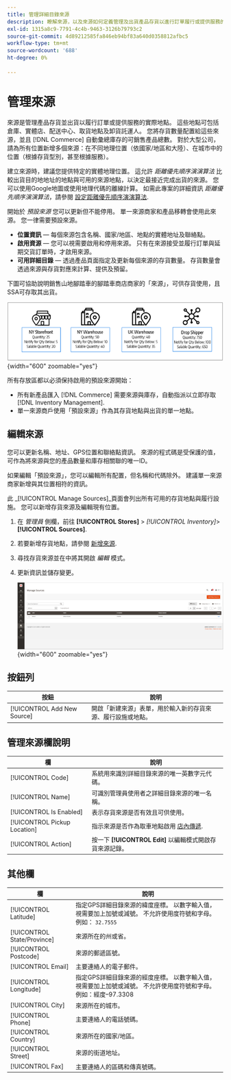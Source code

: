 ```yaml
---
title: 管理詳細目錄來源
description: 瞭解來源，以及來源如何定義管理及出貨產品存貨以進行訂單履行或提供服務的實際位置。
exl-id: 1315a8c9-7791-4c4b-9463-3126b79793c2
source-git-commit: 4d89212585fa846eb94bf83a640d0358812afbc5
workflow-type: tm+mt
source-wordcount: '688'
ht-degree: 0%

---
```


# 管理來源

來源是管理產品存貨並出貨以履行訂單或提供服務的實際地點。 這些地點可包括倉庫、實體店、配送中心、取貨地點及卸貨託運人。 您將存貨數量配置給這些來源，並且 [!DNL Commerce] 自動彙總庫存的可銷售產品總數。 對於大型公司，請為所有位置新增多個來源：在不同地理位置（依國家/地區和大陸）、在城市中的位置（根據存貨型別，甚至根據服務）。

建立來源時，建議您提供特定的實體地理位置。 這允許 _距離優先順序演演算法_ 比較出貨目的地地址的地點與可用的來源地點，以決定最接近完成出貨的來源。 您可以使用Google地圖或使用地理代碼的離線計算。 如需此專案的詳細資訊 _距離優先順序演演算法_，請參閱 [設定距離優先順序演演算法](distance-priority-algorithm.md).

開始於 _預設來源_ 您可以更新但不能停用。 單一來源商家和產品移轉會使用此來源。 您一律需要預設來源。

- **位置資訊**  — 每個來源包含名稱、國家/地區、地點的實體地址及聯絡點。
- **啟用資源**  — 您可以視需要啟用和停用來源。 只有在來源接受並履行訂單與延期交貨訂單時，才啟用來源。
- **可用詳細目錄**  — 透過產品頁面指定及更新每個來源的存貨數量。 存貨數量會透過來源與存貨對應來計算、提供及預留。

下圖可協助說明銷售山地腳踏車的腳踏車商店商家的「來源」，可供存貨使用，且SSA可存取其出貨。

![範例來源圖表](assets/diagram-sources.png){width="600" zoomable="yes"}

所有存放區都以必須保持啟用的預設來源開始：

- 所有新產品匯入 [!DNL Commerce] 需要來源與庫存，自動指派以立即存取 [!DNL Inventory Management].
- 單一來源商戶使用「預設來源」作為其存貨地點與出貨的單一地點。

## 編輯來源

您可以更新名稱、地址、GPS位置和聯絡點資訊。 來源的程式碼是受保護的值，可作為將來源與您的產品數量和庫存相關聯的唯一ID。

如果編輯「預設來源」，您可以編輯所有配置，但名稱和代碼除外。 建議單一來源商家新增與其位置相符的資訊。

此 _[!UICONTROL Manage Sources]_頁面會列出所有可用的存貨地點與履行設施。 您可以新增存貨來源及編輯現有位置。

1. 在 _管理員_ 側欄，前往 **[!UICONTROL Stores]** > _[!UICONTROL Inventory]_>**[!UICONTROL Sources]**.

1. 若要新增存貨地點，請參閱 [新增來源](sources-add.md).

1. 尋找存貨來源並在中將其開啟 _編輯_ 模式。

1. 更新資訊並儲存變更。

   ![管理來源](assets/inventory-sources.png){width="600" zoomable="yes"}

## 按鈕列

| 按鈕 | 說明 |
|--|--|
| [!UICONTROL Add New Source] | 開啟「新建來源」表單，用於輸入新的存貨來源、履行設施或地點。 |

## 管理來源欄說明

| 欄 | 說明 |
|--|--|
| [!UICONTROL Code] | 系統用來識別詳細目錄來源的唯一英數字元代碼。 |
| [!UICONTROL Name] | 可識別管理員使用者之詳細目錄來源的唯一名稱。 |
| [!UICONTROL Is Enabled] | 表示存貨來源是否有效且可供使用。 |
| [!UICONTROL Pickup Location] | 指示來源是否作為取車地點啟用 [店內傳遞](../stores-purchase/shipping-in-store-delivery.md). |
| [!UICONTROL Action] | 按一下 **[!UICONTROL Edit]** 以編輯模式開啟存貨來源記錄。 |

## 其他欄

| 欄 | 說明 |
|--- |--- |
| [!UICONTROL Latitude] | 指定GPS詳細目錄來源的緯度座標。 以數字輸入值，視需要加上加號或減號。 不允許使用度符號和字母。 例如： `32.7555` |
| [!UICONTROL State/Province] | 來源所在的州或省。 |
| [!UICONTROL Postcode] | 來源的郵遞區號。 |
| [!UICONTROL Email] | 主要連絡人的電子郵件。 |
| [!UICONTROL Longitude] | 指定GPS詳細目錄來源的經度座標。 以數字輸入值，視需要加上加號或減號。 不允許使用度符號和字母。 例如：經度–97.3308 |
| [!UICONTROL City] | 來源所在的城市。 |
| [!UICONTROL Phone] | 主要連絡人的電話號碼。 |
| [!UICONTROL Country] | 來源所在的國家/地區。 |
| [!UICONTROL Street] | 來源的街道地址。 |
| [!UICONTROL Fax] | 主要連絡人的區碼和傳真號碼。 |
